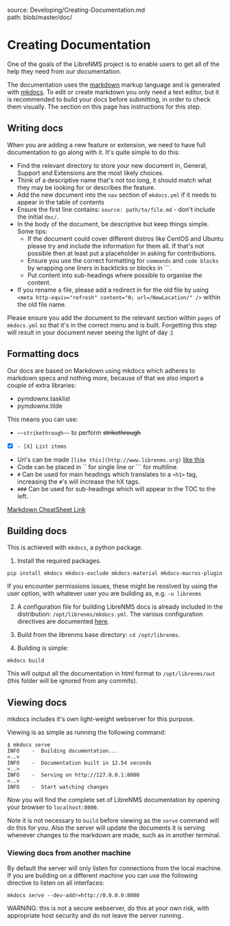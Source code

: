 source: Developing/Creating-Documentation.md  
path: blob/master/doc/

# Creating Documentation

One of the goals of the LibreNMS project is to enable users to get all of the
help they need from our documentation.

The documentation uses the [markdown](https://en.wikipedia.org/wiki/Markdown)
markup language and is generated with [mkdocs](https://www.mkdocs.org/). To edit
or create markdown you only need a text editor, but it is recommended to build
your docs before submitting, in order to check them visually. The section on
this page has instructions for this step.

## Writing docs

When you are adding a new feature or extension, we need to have full
documentation to go along with it. It's quite simple to do this:

- Find the relevant directory to store your new document in, General, Support
  and Extensions are the most likely choices.
- Think of a descriptive name that's not too long, it should match what they may
  be looking for or describes the feature.
- Add the new document into the `nav` section of `mkdocs.yml` if it needs to
  appear in the table of contents
- Ensure the first line contains: `source: path/to/file.md` - don't include the
  initial `doc/`.
- In the body of the document, be descriptive but keep things simple. Some tips:
  - If the document could cover different distros like CentOS and Ubuntu please
    try and include the information for them all. If that's not possible then at
least put a placeholder in asking for contributions.
  - Ensure you use the correct formatting for `commands` and `code blocks` by
    wrapping one liners in backticks or blocks in ```.
  - Put content into sub-headings where possible to organise the content.
- If you rename a file, please add a redirect in for the old file by using
  `<meta http-equiv="refresh" content="0; url=/NewLocation/" />` within the old
file name.

Please ensure you add the document to the relevant section within `pages` of
`mkdocs.yml` so that it's in the correct menu and is built.  Forgetting this
step will result in your document never seeing the light of day :)

## Formatting docs

Our docs are based on Markdown using mkdocs which adheres to markdown specs and
nothing more, because of that we also import a couple of extra libraries:

- pymdownx.tasklist
- pymdownx.tilde

This means you can use:

- `~~strikethrough~~` to perform ~~strikethrough~~
- [X] `- [X] List items`
- Url's can be made `[like this](http://www.librenms.org)` [like this](http://www.librenms.org)
- Code can be placed in \`\` for single line or \`\`\` for multiline.
- `#` Can be used for main headings which translates to a `<h1>` tag,
  increasing the `#`'s will increase the hX tags.
- `###` Can be used for sub-headings which will appear in the TOC to the left.

[Markdown CheatSheet Link](https://github.com/adam-p/markdown-here/wiki/Markdown-Cheatsheet)


## Building docs

This is achieved with `mkdocs`, a python package. 

1. Install the required packages. 

```
pip install mkdocs mkdocs-exclude mkdocs-material mkdocs-macros-plugin
``` 
If you encounter permissions issues, these might be reoslved by using the
user option, with whatever user you are building as, e.g. `-u librenms`

2. A configuration file for building LibreNMS docs is already included in the
distribution: `/opt/librenms/mkdocs.yml`. The various configuration
directives are documented
[here](https://www.mkdocs.org/user-guide/configuration/).

3. Build from the librenms base directory: `cd /opt/librenms`.

4. Building is simple:

```
mkdocs build
```

This will output all the documentation in html format to `/opt/librenms/out`
(this folder will be ignored from any commits).


## Viewing docs

mkdocs includes it's own light-weight webserver for this purpose. 

Viewing is as simple as running the following command: 

```
$ mkdocs serve
INFO    -  Building documentation...
<..>
INFO    -  Documentation built in 12.54 seconds
<..>
INFO    -  Serving on http://127.0.0.1:8000
<..>
INFO    -  Start watching changes
``` 

Now you will find the complete set of LibreNMS documentation by opening your
browser to `localhost:8000`.

Note it is not necessary to `build` before viewing as the `serve` command
will do this for you. Also the server will update the documents it is serving
whenever changes to the markdown are made, such as in another terminal.

### Viewing docs from another machine

By default the server will only listen for connections from the local machine.
If you are building on a different machine you can use the following directive
to listen on all interfaces:

```
mkdocs serve --dev-addr=http://0.0.0.0:8000
```

WARNING: this is not a secure webserver, do this at your own risk, with
appropriate host security and do not leave the server running.

